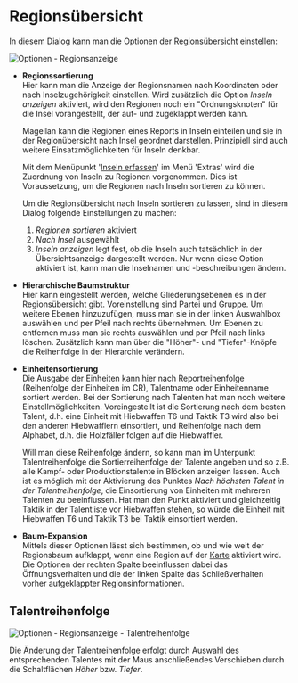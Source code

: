 <span id="top"></span>

# Regionsübersicht

In diesem Dialog kann man die Optionen
der [Regionsübersicht](../../docks/regions) einstellen:

<img src="../../images/menu_extras_options_region.gif" data-border="0"
alt="Optionen - Regionsanzeige" />

- **Regionssortierung**  
  Hier kann man die Anzeige der Regionsnamen nach Koordinaten oder nach
  Inselzugehörigkeit einstellen. Wird zusätzlich die Option *Inseln
  anzeigen* aktiviert, wird den Regionen noch ein "Ordnungsknoten" für
  die Insel vorangestellt, der auf- und zugeklappt werden kann.

  Magellan kann die Regionen eines Reports in Inseln einteilen und sie
  in der Regionübersicht nach Insel geordnet darstellen. Prinzipiell
  sind auch weitere Einsatzmöglichkeiten für Inseln denkbar.

  Mit dem Menüpunkt '[Inseln erfassen](menu_map_island)' im Menü
  'Extras' wird die Zuordnung von Inseln zu Regionen vorgenommen. Dies
  ist Voraussetzung, um die Regionen nach Inseln sortieren zu können.

  Um die Regionsübersicht nach Inseln sortieren zu lassen, sind in
  diesem Dialog folgende Einstellungen zu machen:

  1.  *Regionen sortieren* aktiviert
  2.  *Nach Insel* ausgewählt
  3.  *Inseln anzeigen* legt fest, ob die Inseln auch tatsächlich in der
      Übersichtsanzeige dargestellt werden. Nur wenn diese Option
      aktiviert ist, kann man die Inselnamen und -beschreibungen ändern.

- **Hierarchische Baumstruktur**  
  Hier kann eingestellt werden, welche Gliederungsebenen es in der
  Regionsübersicht gibt. Voreinstellung sind Partei und Gruppe. Um
  weitere Ebenen hinzuzufügen, muss man sie in der linken Auswahlbox
  auswählen und per Pfeil nach rechts übernehmen. Um Ebenen zu entfernen
  muss man sie rechts auswählen und per Pfeil nach links löschen.
  Zusätzlich kann man über die "Höher"- und "Tiefer"-Knöpfe die
  Reihenfolge in der Hierarchie verändern.

- **Einheitensortierung**  
  Die Ausgabe der Einheiten kann hier nach Reportreihenfolge
  (Reihenfolge der Einheiten im CR), Talentname oder Einheitenname
  sortiert werden. Bei der Sortierung nach Talenten hat man noch weitere
  Einstellmöglichkeiten. Voreingestellt ist die Sortierung nach dem
  besten Talent, d.h. eine Einheit mit Hiebwaffen T6 und Taktik T3 wird
  also bei den anderen Hiebwafflern einsortiert, und Reihenfolge nach
  dem Alphabet, d.h. die Holzfäller folgen auf die Hiebwaffler.

  Will man diese Reihenfolge ändern, so kann man im Unterpunkt
  Talentreihenfolge die Sortierreihenfolge der Talente angeben und so
  z.B. alle Kampf- oder Produktionstalente in Blöcken anzeigen lassen.
  Auch ist es möglich mit der Aktivierung des Punktes *Nach höchsten
  Talent in der Talentreihenfolge*, die Einsortierung von Einheiten mit
  mehreren Talenten zu beeinflussen. Hat man den Punkt aktiviert und
  gleichzeitig Taktik in der Talentliste vor Hiebwaffen stehen, so würde
  die Einheit mit Hiebwaffen T6 und Taktik T3 bei Taktik einsortiert
  werden.

- **Baum-Expansion**  
  Mittels dieser Optionen lässt sich bestimmen, ob und wie weit der
  Regionsbaum aufklappt, wenn eine Region auf
  der [Karte](../../docks/map) aktiviert wird. Die Optionen der
  rechten Spalte beeinflussen dabei das Öffnungsverhalten und die der
  linken Spalte das Schließverhalten vorher aufgeklappter
  Regionsinformationen.

## Talentreihenfolge

<img src="../../images/menu_extras_options_region_skills.gif"
data-border="0" alt="Optionen - Regionsanzeige - Talentreihenfolge" />

Die Änderung der Talentreihenfolge erfolgt durch Auswahl des
entsprechenden Talentes mit der Maus anschließendes Verschieben durch
die Schaltflächen *Höher* bzw. *Tiefer*.

